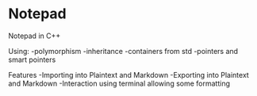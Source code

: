 # Notepad
Notepad in C++

Using:
-polymorphism
-inheritance
-containers from std
-pointers and smart pointers

Features
-Importing  into Plaintext and Markdown
-Exporting  into Plaintext and Markdown
-Interaction using terminal allowing some formatting
